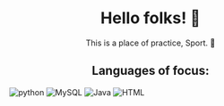 <h1 align = "center">Hello folks! 👹 </h1>

<p align = "center">This is a place of practice, Sport. 🏈</p>
<h2 align = "center">Languages of focus:</h2>

<div>
   <img alt = "python" src = "https://img.shields.io/badge/python-blue?style=for-the-badge&logo=pycharm&logoColor=white)">
   <img alt = "MySQL" src = "https://img.shields.io/badge/mysql-black?style=for-the-badge&logo=codio&logoColor=white">
   <img alt = "Java" src = "https://img.shields.io/badge/Java-purple?style=for-the-badge&logo=Eclipse&logoColor=white">
   <img alt = "HTML" src = "https://img.sheilds.io/badge/WebDev-green?style=for-the-badge&logo=html5&logoColor=black"
</div>
<!-- add more later-->
